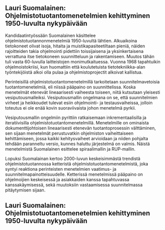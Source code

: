 ## Lauri Suomalainen: Ohjelmistotuotantomenetelmien kehittyminen 1950-luvulta nykypäivään
Kandidaatintyössään Suomalainen käsittelee ohjelmistotuotannonmenetelmiä 1950-luvultä lähtien. Alkuaikoina tietokoneet olivat isoja, hitaita ja muistikapasiteetiltaan pieniä, näiden rajoitteiden takia ohjelmointi pidettiin toissijaisena ja yksinkertaisena verrattuna itse tietokoneen suunnitteluun ja rakentamiseen. Muutos tähän tuli vasta 60-luvulla laitteistojen monimutkaituessa. Vuonna 1968 tapahtuikin ohjelmoistokriisi, kun huomattiin että koulutetuista tietotekniikka-alan työntekijöistä alkoi olla pulaa ja ohjelmistoprojectit alkoivat kallistua.

Perinteisillä ohjelmistotuotantomenetelmillä tarkoitetaan suunnitelmavetoisia tuotantomenetelmiä, eli niissä pääpaino on suunnittelissa. Koska menetelmät etenevät lineaarisesti vaiheesta toiseen, niitä kutsutaan yleisesti vesiputousmalleiksi. Vesiputousmallin ongelmana on se, että suunnitelmien virheet ja heikkoudet tulevat esiin ohjelmointi- ja testausvaiheissa, jolloin toteutus ei ole enää kovin suoraviivaista johon menetelmä pyrkii.

Vesiputousmallin ongelmiin pyrittiin ratkaisemaan inkrementaalisilla ja iteratiivisilla ohjelmistotuotantomenetelmillä. Menetelmille on ominaista dokumenttijohtoisen lineaarisesti etenevän tuotantoprosessin välttäminen, sen sijaan menetelmät perustuvatkin ohjelmiston vaiheittaiseen kehittämiseen, jossa kaikki kehitysvaiheet arvioidaan ja niiden pohjalta tehdään paranneltu versio, kunnes haluttu järjestelmä on valmis. Näistä menetelmistä Suomalainen esittelee spiraalimallin ja RUP-mallin.

Lopuksi Suomalainan kertoo 2000-luvun keskeisimmästä trendistä ohjelmistotuotannossa ketteristä ohjelmistotuotantomenetelmistä, joka syntyi reaktiona perinteisten menetelmien vaatimus- ja suunnitelmapainotteisuudelle. Ketterissä menetelmissä pääpaino on ohjelmoijien keskeisessä ja asiakkaiden kanssa tapahtuvassa kanssakäymisessä, sekä muutoksiin vastaamisessa suunnitelmassa pitäytymisen sijaan.



## Lauri Suomalainen: Ohjelmistotuotantomenetelmien kehittyminen 1950-luvulta nykypäivään
